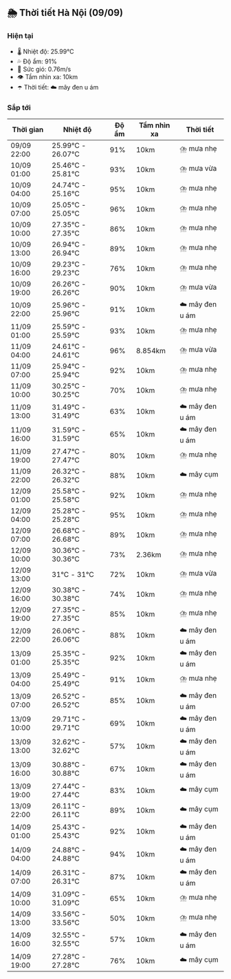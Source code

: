 ## 🌦️ Thời tiết Hà Nội (09/09)

### Hiện tại

- 🌡️ Nhiệt độ: 25.99℃
- 💦 Độ ẩm: 91%
- 💨 Sức gió: 0.76m/s
- 👁️ Tầm nhìn xa: 10km
- ☂️ Thời tiết: ☁️ mây đen u ám

### Sắp tới

| Thời gian | Nhiệt độ | Độ ẩm | Tầm nhìn xa | Thời tiết |
| --- | --- | --- | --- | --- |
| 09/09 22:00 | 25.99℃ - 26.07℃ | 91% | 10km | ⛈️ mưa nhẹ |
| 10/09 01:00 | 25.46℃ - 25.81℃ | 93% | 10km | ⛈️ mưa vừa |
| 10/09 04:00 | 24.74℃ - 25.16℃ | 95% | 10km | ⛈️ mưa nhẹ |
| 10/09 07:00 | 25.05℃ - 25.05℃ | 96% | 10km | ⛈️ mưa nhẹ |
| 10/09 10:00 | 27.35℃ - 27.35℃ | 86% | 10km | ⛈️ mưa nhẹ |
| 10/09 13:00 | 26.94℃ - 26.94℃ | 89% | 10km | ⛈️ mưa nhẹ |
| 10/09 16:00 | 29.23℃ - 29.23℃ | 76% | 10km | ⛈️ mưa nhẹ |
| 10/09 19:00 | 26.26℃ - 26.26℃ | 90% | 10km | ⛈️ mưa vừa |
| 10/09 22:00 | 25.96℃ - 25.96℃ | 91% | 10km | ☁️ mây đen u ám |
| 11/09 01:00 | 25.59℃ - 25.59℃ | 93% | 10km | ⛈️ mưa nhẹ |
| 11/09 04:00 | 24.61℃ - 24.61℃ | 96% | 8.854km | ⛈️ mưa vừa |
| 11/09 07:00 | 25.94℃ - 25.94℃ | 92% | 10km | ⛈️ mưa nhẹ |
| 11/09 10:00 | 30.25℃ - 30.25℃ | 70% | 10km | ⛈️ mưa nhẹ |
| 11/09 13:00 | 31.49℃ - 31.49℃ | 63% | 10km | ☁️ mây đen u ám |
| 11/09 16:00 | 31.59℃ - 31.59℃ | 65% | 10km | ☁️ mây đen u ám |
| 11/09 19:00 | 27.47℃ - 27.47℃ | 80% | 10km | ⛈️ mưa nhẹ |
| 11/09 22:00 | 26.32℃ - 26.32℃ | 88% | 10km | ☁️ mây cụm |
| 12/09 01:00 | 25.58℃ - 25.58℃ | 92% | 10km | ⛈️ mưa nhẹ |
| 12/09 04:00 | 25.28℃ - 25.28℃ | 95% | 10km | ⛈️ mưa nhẹ |
| 12/09 07:00 | 26.68℃ - 26.68℃ | 89% | 10km | ⛈️ mưa nhẹ |
| 12/09 10:00 | 30.36℃ - 30.36℃ | 73% | 2.36km | ⛈️ mưa nhẹ |
| 12/09 13:00 | 31℃ - 31℃ | 72% | 10km | ⛈️ mưa vừa |
| 12/09 16:00 | 30.38℃ - 30.38℃ | 74% | 10km | ⛈️ mưa nhẹ |
| 12/09 19:00 | 27.35℃ - 27.35℃ | 85% | 10km | ⛈️ mưa nhẹ |
| 12/09 22:00 | 26.06℃ - 26.06℃ | 88% | 10km | ☁️ mây đen u ám |
| 13/09 01:00 | 25.35℃ - 25.35℃ | 92% | 10km | ☁️ mây đen u ám |
| 13/09 04:00 | 25.49℃ - 25.49℃ | 91% | 10km | ⛈️ mưa nhẹ |
| 13/09 07:00 | 26.52℃ - 26.52℃ | 85% | 10km | ☁️ mây đen u ám |
| 13/09 10:00 | 29.71℃ - 29.71℃ | 69% | 10km | ☁️ mây đen u ám |
| 13/09 13:00 | 32.62℃ - 32.62℃ | 57% | 10km | ☁️ mây đen u ám |
| 13/09 16:00 | 30.88℃ - 30.88℃ | 67% | 10km | ☁️ mây đen u ám |
| 13/09 19:00 | 27.44℃ - 27.44℃ | 83% | 10km | ☁️ mây cụm |
| 13/09 22:00 | 26.11℃ - 26.11℃ | 89% | 10km | ☁️ mây cụm |
| 14/09 01:00 | 25.43℃ - 25.43℃ | 92% | 10km | ☁️ mây đen u ám |
| 14/09 04:00 | 24.88℃ - 24.88℃ | 94% | 10km | ☁️ mây đen u ám |
| 14/09 07:00 | 26.31℃ - 26.31℃ | 87% | 10km | ☁️ mây đen u ám |
| 14/09 10:00 | 31.09℃ - 31.09℃ | 65% | 10km | ⛈️ mưa nhẹ |
| 14/09 13:00 | 33.56℃ - 33.56℃ | 50% | 10km | ⛈️ mưa nhẹ |
| 14/09 16:00 | 32.55℃ - 32.55℃ | 57% | 10km | ☁️ mây đen u ám |
| 14/09 19:00 | 27.28℃ - 27.28℃ | 76% | 10km | ☁️ mây cụm |
